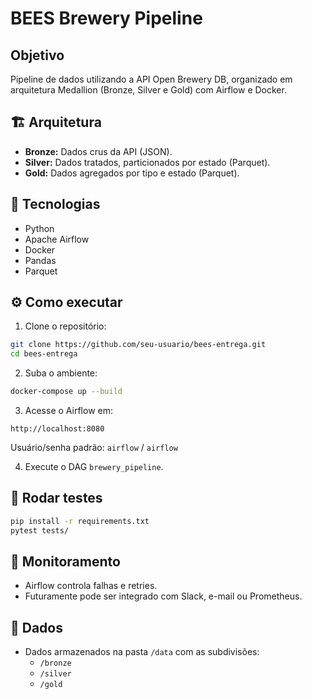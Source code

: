 # BEES Brewery Pipeline

##  Objetivo
Pipeline de dados utilizando a API Open Brewery DB, organizado em arquitetura Medallion (Bronze, Silver e Gold) com Airflow e Docker.

## 🏗️ Arquitetura
- **Bronze:** Dados crus da API (JSON).
- **Silver:** Dados tratados, particionados por estado (Parquet).
- **Gold:** Dados agregados por tipo e estado (Parquet).

## 🔧 Tecnologias
- Python
- Apache Airflow
- Docker
- Pandas
- Parquet

## ⚙️ Como executar

1. Clone o repositório:
```bash
git clone https://github.com/seu-usuario/bees-entrega.git
cd bees-entrega
```

2. Suba o ambiente:
```bash
docker-compose up --build
```

3. Acesse o Airflow em:
```
http://localhost:8080
```
Usuário/senha padrão: `airflow` / `airflow`

4. Execute o DAG `brewery_pipeline`.

## 🧪 Rodar testes
```bash
pip install -r requirements.txt
pytest tests/
```

## 🚥 Monitoramento
- Airflow controla falhas e retries.
- Futuramente pode ser integrado com Slack, e-mail ou Prometheus.

## 📂 Dados
- Dados armazenados na pasta `/data` com as subdivisões:
  - `/bronze`
  - `/silver`
  - `/gold`



